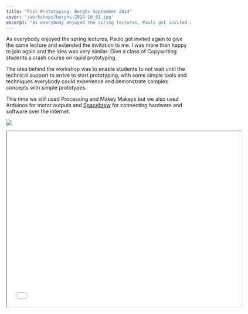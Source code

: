 ```yaml
---
title: "Fast Prototyping: Berghs September 2014"
cover: '/workshops/berghs-2014-10_01.jpg'
excerpt: "As everybody enjoyed the spring lectures, Paulo got invited again to give the same lecture and extended the invitation to me. I was more than happy to join again and the idea was very similar: Give a class of Copywriting students a crash course on rapid prototyping."
---
```


As everybody enjoyed the spring lectures, Paulo got invited again to give the same lecture and extended the invitation to me. I was more than happy to join again and the idea was very similar: Give a class of Copywriting students a crash course on rapid prototyping.

The idea behind the workshop was to enable students to not wait until the technical support to arrive to start prototyping, with some simple tools and techniques everybody could experience and demonstrate complex concepts with simple prototypes.

This time we still used Processing and Makey Makeys but we also used Arduinos for motor outputs and [Spacebrew](http://docs.spacebrew.cc/) for connecting hardware and software over the internet.

![](/workshops/berghs-2014-10_01.jpg)

<iframe width="640" height="480" src="//www.youtube.com/embed/-uB4NsL3Kbg" allowfullscreen></iframe>
